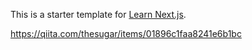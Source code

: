 This is a starter template for [Learn Next.js](https://nextjs.org/learn).

https://qiita.com/thesugar/items/01896c1faa8241e6b1bc
